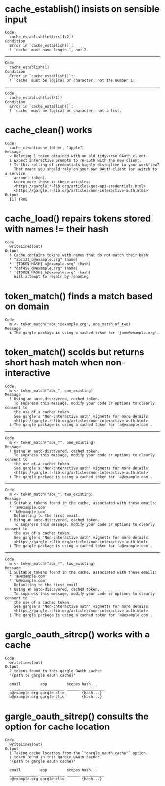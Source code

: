# cache_establish() insists on sensible input

    Code
      cache_establish(letters[1:2])
    Condition
      Error in `cache_establish()`:
      ! `cache` must have length 1, not 2.

---

    Code
      cache_establish(1)
    Condition
      Error in `cache_establish()`:
      ! `cache` must be logical or character, not the number 1.

---

    Code
      cache_establish(list(1))
    Condition
      Error in `cache_establish()`:
      ! `cache` must be logical or character, not a list.

# cache_clean() works

    Code
      cache_clean(cache_folder, "apple")
    Message
      v Deleting 1 token obtained with an old tidyverse OAuth client.
      i Expect interactive prompts to re-auth with the new client.
      ! Is this rolling of credentials highly disruptive to your workflow?
        That means you should rely on your own OAuth client (or switch to a service
        account token).
        Learn more these in these articles:
        <https://gargle.r-lib.org/articles/get-api-credentials.html>
        <https://gargle.r-lib.org/articles/non-interactive-auth.html>
    Output
      [1] TRUE

# cache_load() repairs tokens stored with names != their hash

    Code
      writeLines(out)
    Output
      ! Cache contains tokens with names that do not match their hash:
      * "abc123_c@example.org" (name)
      * '{TOKEN_HASH}_a@example.org' (hash)
      * "def456_d@example.org" (name)
      * '{TOKEN_HASH}_b@example.org' (hash)
        Will attempt to repair by renaming

# token_match() finds a match based on domain

    Code
      m <- token_match("abc_*@example.org", one_match_of_two)
    Message
      i The gargle package is using a cached token for 'jane@example.org'.

# token_match() scolds but returns short hash match when non-interactive

    Code
      m <- token_match("abc_", one_existing)
    Message
      ! Using an auto-discovered, cached token.
        To suppress this message, modify your code or options to clearly consent to
        the use of a cached token.
        See gargle's "Non-interactive auth" vignette for more details:
        <https://gargle.r-lib.org/articles/non-interactive-auth.html>
      i The gargle package is using a cached token for 'a@example.com'.

---

    Code
      m <- token_match("abc_*", one_existing)
    Message
      ! Using an auto-discovered, cached token.
        To suppress this message, modify your code or options to clearly consent to
        the use of a cached token.
        See gargle's "Non-interactive auth" vignette for more details:
        <https://gargle.r-lib.org/articles/non-interactive-auth.html>
      i The gargle package is using a cached token for 'a@example.com'.

---

    Code
      m <- token_match("abc_", two_existing)
    Message
      i Suitable tokens found in the cache, associated with these emails:
      * 'a@example.com'
      * 'b@example.com'
        Defaulting to the first email.
      ! Using an auto-discovered, cached token.
        To suppress this message, modify your code or options to clearly consent to
        the use of a cached token.
        See gargle's "Non-interactive auth" vignette for more details:
        <https://gargle.r-lib.org/articles/non-interactive-auth.html>
      i The gargle package is using a cached token for 'a@example.com'.

---

    Code
      m <- token_match("abc_*", two_existing)
    Message
      i Suitable tokens found in the cache, associated with these emails:
      * 'a@example.com'
      * 'b@example.com'
        Defaulting to the first email.
      ! Using an auto-discovered, cached token.
        To suppress this message, modify your code or options to clearly consent to
        the use of a cached token.
        See gargle's "Non-interactive auth" vignette for more details:
        <https://gargle.r-lib.org/articles/non-interactive-auth.html>
      i The gargle package is using a cached token for 'a@example.com'.

# gargle_oauth_sitrep() works with a cache

    Code
      writeLines(out)
    Output
      2 tokens found in this gargle OAuth cache:
      '{path to gargle oauth cache}'
      
      email         app         scopes hash...   
      _____________ ___________ ______ __________
      a@example.org gargle-clio        {hash...}
      b@example.org gargle-clio        {hash...}

# gargle_oauth_sitrep() consults the option for cache location

    Code
      writeLines(out)
    Output
      i Taking cache location from the `"gargle_oauth_cache"` option.
      1 token found in this gargle OAuth cache:
      '{path to gargle oauth cache}'
      
      email         app         scopes hash...   
      _____________ ___________ ______ __________
      a@example.org gargle-clio        {hash...}

